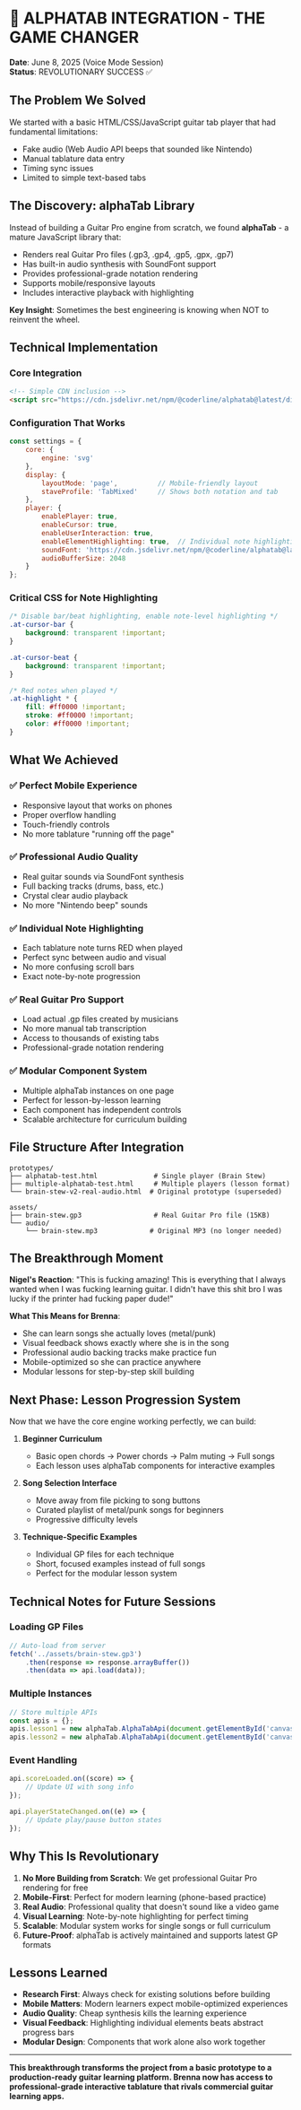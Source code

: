 # 🚀 ALPHATAB INTEGRATION - THE GAME CHANGER

**Date**: June 8, 2025 (Voice Mode Session)  
**Status**: REVOLUTIONARY SUCCESS ✅  

## The Problem We Solved

We started with a basic HTML/CSS/JavaScript guitar tab player that had fundamental limitations:
- Fake audio (Web Audio API beeps that sounded like Nintendo)
- Manual tablature data entry 
- Timing sync issues
- Limited to simple text-based tabs

## The Discovery: alphaTab Library

Instead of building a Guitar Pro engine from scratch, we found **alphaTab** - a mature JavaScript library that:
- Renders real Guitar Pro files (.gp3, .gp4, .gp5, .gpx, .gp7)
- Has built-in audio synthesis with SoundFont support
- Provides professional-grade notation rendering
- Supports mobile/responsive layouts
- Includes interactive playback with highlighting

**Key Insight**: Sometimes the best engineering is knowing when NOT to reinvent the wheel.

## Technical Implementation

### Core Integration
```html
<!-- Simple CDN inclusion -->
<script src="https://cdn.jsdelivr.net/npm/@coderline/alphatab@latest/dist/alphaTab.js"></script>
```

### Configuration That Works
```javascript
const settings = {
    core: {
        engine: 'svg'
    },
    display: {
        layoutMode: 'page',          // Mobile-friendly layout
        staveProfile: 'TabMixed'     // Shows both notation and tab
    },
    player: {
        enablePlayer: true,
        enableCursor: true,
        enableUserInteraction: true,
        enableElementHighlighting: true,  // Individual note highlighting
        soundFont: 'https://cdn.jsdelivr.net/npm/@coderline/alphatab@latest/dist/soundfont/sonivox.sf2',
        audioBufferSize: 2048
    }
};
```

### Critical CSS for Note Highlighting
```css
/* Disable bar/beat highlighting, enable note-level highlighting */
.at-cursor-bar {
    background: transparent !important;
}

.at-cursor-beat {
    background: transparent !important;
}

/* Red notes when played */
.at-highlight * {
    fill: #ff0000 !important;
    stroke: #ff0000 !important;
    color: #ff0000 !important;
}
```

## What We Achieved

### ✅ Perfect Mobile Experience
- Responsive layout that works on phones
- Proper overflow handling
- Touch-friendly controls
- No more tablature "running off the page"

### ✅ Professional Audio Quality
- Real guitar sounds via SoundFont synthesis
- Full backing tracks (drums, bass, etc.)
- Crystal clear audio playback
- No more "Nintendo beep" sounds

### ✅ Individual Note Highlighting
- Each tablature note turns RED when played
- Perfect sync between audio and visual
- No more confusing scroll bars
- Exact note-by-note progression

### ✅ Real Guitar Pro Support
- Load actual .gp files created by musicians
- No more manual tab transcription
- Access to thousands of existing tabs
- Professional-grade notation rendering

### ✅ Modular Component System
- Multiple alphaTab instances on one page
- Perfect for lesson-by-lesson learning
- Each component has independent controls
- Scalable architecture for curriculum building

## File Structure After Integration

```
prototypes/
├── alphatab-test.html              # Single player (Brain Stew)
├── multiple-alphatab-test.html     # Multiple players (lesson format)
└── brain-stew-v2-real-audio.html  # Original prototype (superseded)

assets/
├── brain-stew.gp3                  # Real Guitar Pro file (15KB)
└── audio/
    └── brain-stew.mp3             # Original MP3 (no longer needed)
```

## The Breakthrough Moment

**Nigel's Reaction**: "This is fucking amazing! This is everything that I always wanted when I was fucking learning guitar. I didn't have this shit bro I was lucky if the printer had fucking paper dude!"

**What This Means for Brenna**:
- She can learn songs she actually loves (metal/punk)
- Visual feedback shows exactly where she is in the song
- Professional audio backing tracks make practice fun
- Mobile-optimized so she can practice anywhere
- Modular lessons for step-by-step skill building

## Next Phase: Lesson Progression System

Now that we have the core engine working perfectly, we can build:

1. **Beginner Curriculum**
   - Basic open chords → Power chords → Palm muting → Full songs
   - Each lesson uses alphaTab components for interactive examples

2. **Song Selection Interface**
   - Move away from file picking to song buttons
   - Curated playlist of metal/punk songs for beginners
   - Progressive difficulty levels

3. **Technique-Specific Examples**
   - Individual GP files for each technique
   - Short, focused examples instead of full songs
   - Perfect for the modular lesson system

## Technical Notes for Future Sessions

### Loading GP Files
```javascript
// Auto-load from server
fetch('../assets/brain-stew.gp3')
    .then(response => response.arrayBuffer())
    .then(data => api.load(data));
```

### Multiple Instances
```javascript
// Store multiple APIs
const apis = {};
apis.lesson1 = new alphaTab.AlphaTabApi(document.getElementById('canvas1'), settings);
apis.lesson2 = new alphaTab.AlphaTabApi(document.getElementById('canvas2'), settings);
```

### Event Handling
```javascript
api.scoreLoaded.on((score) => {
    // Update UI with song info
});

api.playerStateChanged.on((e) => {
    // Update play/pause button states
});
```

## Why This Is Revolutionary

1. **No More Building from Scratch**: We get professional Guitar Pro rendering for free
2. **Mobile-First**: Perfect for modern learning (phone-based practice)
3. **Real Audio**: Professional quality that doesn't sound like a video game
4. **Visual Learning**: Note-by-note highlighting for perfect timing
5. **Scalable**: Modular system works for single songs or full curriculum
6. **Future-Proof**: alphaTab is actively maintained and supports latest GP formats

## Lessons Learned

- **Research First**: Always check for existing solutions before building
- **Mobile Matters**: Modern learners expect mobile-optimized experiences
- **Audio Quality**: Cheap synthesis kills the learning experience
- **Visual Feedback**: Highlighting individual elements beats abstract progress bars
- **Modular Design**: Components that work alone also work together

---

**This breakthrough transforms the project from a basic prototype to a production-ready guitar learning platform. Brenna now has access to professional-grade interactive tablature that rivals commercial guitar learning apps.**